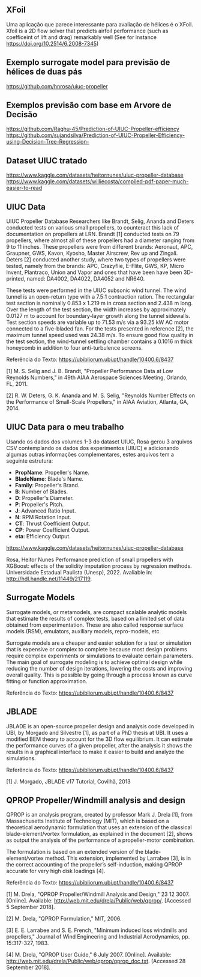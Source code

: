 ## XFoil

Uma aplicação que parece interessante para avaliação de hélices é o XFoil. Xfoil is a 2D flow solver that predicts airfoil performance (such as coefficeint of lift and drag) remarkably well (See for instance https://doi.org/10.2514/6.2008-7345)

## Exemplo surrogate model para previsão de hélices de duas pás

https://github.com/hnrosa/uiuc-propeller

## Exemplos previsão com base em Arvore de Decisão

https://github.com/Raghu-45/Prediction-of-UIUC-Propeller-efficiency
https://github.com/sujandsilva/Prediction-of-UIUC-Propeller-Efficiency-using-Decision-Tree-Regression-

## Dataset UIUC tratado

https://www.kaggle.com/datasets/heitornunes/uiuc-propeller-database
https://www.kaggle.com/datasets/williecosta/compiled-pdf-paper-much-easier-to-read

## UIUC Data

UIUC Propeller Database
Researchers like Brandt, Selig, Ananda and Deters conducted tests on various small propellers, to counteract this lack of documentation on propellers at LRN. Brandt [1] conducted tests on 79 propellers, where almost all of these propellers had a diameter ranging from 9 to 11 inches. These propellers were from different brands: Aeronaut, APC, Graupner, GWS, Kavon, Kyosho, Master Airscrew, Rev up and Zingali. Deters [2] conducted another study, where two types of propellers were tested, namely from the brands: APC, Crazyflie, E-Flite, GWS, KP, Micro Invent, Plantraco, Union and Vapor and ones that have been have been 3D-printed, named: DA4002, DA4022, DA4052 and NR640.

These tests were performed in the UIUC subsonic wind tunnel. The wind tunnel is an open-return type with a 7.5:1 contraction ration. The rectangular test section is nominally 0.853 x 1.219 m in cross section and 2.438 m long. Over the length of the test section, the width increases by approximately 0.0127 m to account for boundary-layer growth along the tunnel sidewalls. Test section speeds are variable up to 71.53 m/s via a 93.25 kW AC motor connected to a five-bladed fan. For the tests presented in reference [2], the maximum tunnel speed used was 24.38 m/s. To ensure good flow quality in the test section, the wind-tunnel settling chamber contains a 0.1016 m thick honeycomb in addition to four anti-turbulence screens.

Referência do Texto: https://ubibliorum.ubi.pt/handle/10400.6/8437

[1] M. S. Selig and J. B. Brandt, "Propeller Performance Data at Low Reynolds Numbers," in 49th AIAA Aerospace Sciences Meeting, Orlando, FL, 2011.

[2] R. W. Deters, G. K. Ananda and M. S. Selig, "Reynolds Number Effects on the Performance of Small-Scale Propellers," in AIAA Aviation, Atlanta, GA, 2014.

## UIUC Data para o meu trabalho

Usando os dados dos volumes 1-3 do dataset UIUC, Rosa gerou 3 arquivos CSV contemplando os dados dos experimentos (UIUC) e adicionando algumas outras informações complementares, estes arquivos tem a seguinte estrutura:

* **PropName**: Propeller's Name.
* **BladeName**: Blade's Name.
* **Family**: Propeller's Brand.
* **B**: Number of Blades.
* **D**: Propeller's Diameter.
* **P**: Propeller's Pitch.
* **J**: Advanced Ratio Input.
* **N**: RPM Rotation Input.
* **CT**: Thrust Coefficient Output.
* **CP**: Power Coefficient Output.
* **eta**: Efficiency Output.

https://www.kaggle.com/datasets/heitornunes/uiuc-propeller-database

Rosa, Heitor Nunes Performance prediction of small propellers with XGBoost: effects of the solidity imputation process by regression methods. Universidade Estadual Paulista (Unesp), 2022. Avaliable in: http://hdl.handle.net/11449/217119.

## Surrogate Models

Surrogate models, or metamodels, are compact scalable analytic models that estimate the results of complex tests, based on a limited set of data obtained from experimentation. These are also called response surface models (RSM), emulators, auxiliary models, repro-models, etc.

Surrogate models are a cheaper and easier solution for a test or simulation that is expensive or complex to complete because most design problems require complex experiments or simulations to evaluate certain parameters. The main goal of surrogate modeling is to achieve optimal design while reducing the number of design iterations, lowering the costs and improving overall quality. This is possible by going through a process known as curve fitting or function approximation.

Referência do Texto: https://ubibliorum.ubi.pt/handle/10400.6/8437

## JBLADE

JBLADE is an open-source propeller design and analysis code developed in UBI, by Morgado and Silvestre [1], as part of a PhD thesis at UBI. It uses a modified BEM theory to account for the 3D flow equilibrium. It can estimate the performance curves of a given propeller, after the analysis it shows the results in a graphical interface to make it easier to build and analyze the simulations.

Referência do Texto: https://ubibliorum.ubi.pt/handle/10400.6/8437

[1] J. Morgado, JBLADE v17 Tutorial, Covilhã, 2013

## QPROP Propeller/Windmill analysis and design

QPROP is an analysis program, created by professor Mark J. Drela [1], from Massachusetts Institute of Technology (MIT), which is based on a theoretical aerodynamic formulation that uses an extension of the classical blade-element/vortex formulation, as explained in the document [2], shows as output the analysis of the performance of a propeller-motor combination.

The formulation is based on an extended version of the blade-element/vortex method. This extension, implemented by Larrabee [3], is in the correct accounting of the propeller’s self-induction, making QPROP accurate for very high disk loadings [4].

Referência do Texto: https://ubibliorum.ubi.pt/handle/10400.6/8437

[1] M. Drela, "QPROP Propeller/Windmill Analysis and Design," 23 12 3007. [Online]. Available: http://web.mit.edu/drela/Public/web/qprop/. [Accessed 5 September 2018].

[2] M. Drela, "QPROP Formulation," MIT, 2006.

[3] E. E. Larrabee and S. E. French, "Minimum induced loss windmills and propellers," Journal of Wind Engineering and Industrial Aerodynamics, pp. 15:317-327, 1983.

[4] M. Drela, "QPROP User Guide," 6 July 2007. [Online]. Available: http://web.mit.edu/drela/Public/web/qprop/qprop_doc.txt. [Accessed 28 September 2018].

